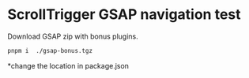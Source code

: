 # ScrollTrigger GSAP navigation test

Download GSAP zip with bonus plugins.

```bash
pnpm i  ./gsap-bonus.tgz
```

\*change the location in package.json
